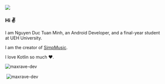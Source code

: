 ![](https://hit.yhype.me/github/profile?user_id=113747128)
### Hi ✌️
I am Nguyen Duc Tuan Minh, an Android Developer, and a final-year student at UEH University.<br/>

I am the creator of [SimpMusic](https://github.com/maxrave-dev/SimpMusic).

I love Kotlin so much ❤️.
<p align="left"> <img src="https://komarev.com/ghpvc/?username=maxrave-dev&label=Profile%20views&color=0e75b6&style=flat" alt="maxrave-dev" /> </p>
<p>&nbsp;<img align="center" src="https://github-readme-stats.vercel.app/api?username=maxrave-dev&show_icons=true&locale=en" alt="maxrave-dev" /></p>
